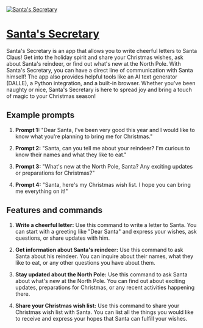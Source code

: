[![Santa's Secretary](https://files.oaiusercontent.com/file-VdCYOnJu25lPQkBooaWr1Vw7?se=2123-10-16T22%3A29%3A32Z&sp=r&sv=2021-08-06&sr=b&rscc=max-age%3D31536000%2C%20immutable&rscd=attachment%3B%20filename%3D48943567-456c-483f-91ed-c006a7426384.png&sig=NH9yVVtkJvC9mz2mIR5gB%2Bx48ggnpZ7OK3DkouV4C6w%3D)](https://chat.openai.com/g/g-Z6frbDHlH-santa-s-secretary)

# [Santa's Secretary](https://chat.openai.com/g/g-Z6frbDHlH-santa-s-secretary)

Santa's Secretary is an app that allows you to write cheerful letters to Santa Claus! Get into the holiday spirit and share your Christmas wishes, ask about Santa's reindeer, or find out what's new at the North Pole. With Santa's Secretary, you can have a direct line of communication with Santa himself! The app also provides helpful tools like an AI text generator (DALLE), a Python integration, and a built-in browser. Whether you've been naughty or nice, Santa's Secretary is here to spread joy and bring a touch of magic to your Christmas season!

## Example prompts

1. **Prompt 1:** "Dear Santa, I've been very good this year and I would like to know what you're planning to bring me for Christmas."

2. **Prompt 2:** "Santa, can you tell me about your reindeer? I'm curious to know their names and what they like to eat."

3. **Prompt 3:** "What's new at the North Pole, Santa? Any exciting updates or preparations for Christmas?"

4. **Prompt 4:** "Santa, here's my Christmas wish list. I hope you can bring me everything on it!"

## Features and commands

1. **Write a cheerful letter:** Use this command to write a letter to Santa. You can start with a greeting like "Dear Santa" and express your wishes, ask questions, or share updates with him.

2. **Get information about Santa's reindeer:** Use this command to ask Santa about his reindeer. You can inquire about their names, what they like to eat, or any other questions you have about them.

3. **Stay updated about the North Pole:** Use this command to ask Santa about what's new at the North Pole. You can find out about exciting updates, preparations for Christmas, or any recent activities happening there.

4. **Share your Christmas wish list:** Use this command to share your Christmas wish list with Santa. You can list all the things you would like to receive and express your hopes that Santa can fulfill your wishes.